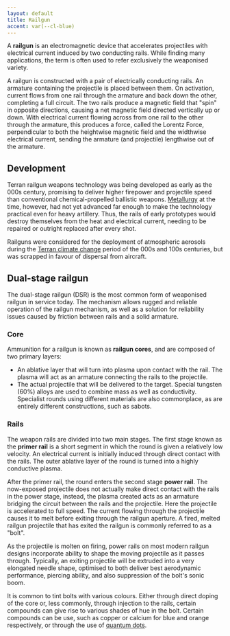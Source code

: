 ```yaml
---
layout: default
title: Railgun
accent: var(--cl-blue)
---
```


A **railgun** is an electromagnetic device that accelerates projectiles with electrical current
induced by two conducting rails. While finding many applications, the term is often used to refer
exclusively the weaponised variety.

A railgun is constructed with a pair of electrically conducting rails. An armature containing the
projectile is placed between them. On activation, current flows from one rail through the armature
and back down the other, completing a full circuit. The two rails produce a magnetic field that
"spin" in opposite directions, causing a net magnetic field directed vertically up or down. With
electrical current flowing across from one rail to the other through the armature, this produces
a force, called the Lorentz Force, perpendicular to both the heightwise magnetic field and the
widthwise electrical current, sending the armature (and projectile) lengthwise out of the armature.

## Development
Terran railgun weapons technology was being developed as early as the 000s century, promising to
deliver higher firepower and projectile speed than conventional chemical-propelled ballistic
weapons. [Metallurgy](Metallurgy.html) at the time, however, had not yet advanced far enough to make
the technology practical even for heavy artillery. Thus, the rails of early prototypes would
destroy themselves from the heat and electrical current, needing to be repaired or outright
replaced after every shot.

Railguns were considered for the deployment of atmospheric aerosols during the
[Terran climate change](Terran_Climate_Change.html) period of the 000s and 100s centuries, but was
scrapped in favour of dispersal from aircraft.

## Dual-stage railgun
The dual-stage railgun (DSR) is the most common form of weaponised railgun in service today. The
mechanism allows rugged and reliable operation of the railgun mechanism, as well as a solution for
reliability issues caused by friction between rails and a solid armature.

### Core
Ammunition for a railgun is known as **railgun cores**, and are composed of two primary layers:

* An ablative layer that will turn into plasma upon contact with the rail. The plasma will
act as an armature connecting the rails to the projectile.
* The actual projectile that will be delivered to the target. Special tungsten (60%) alloys are used
to combine mass as well as conductivity. Specialist rounds using different materials are also
commonplace, as are entirely different constructions, such as sabots.

### Rails
The weapon rails are divided into two main stages. The first stage known as the **primer rail**
is a short segment in which the round is given a relatively low velocity. An electrical current is
initially induced through direct contact with the rails. The outer ablative layer of the round is
turned into a highly conductive plasma.

After the primer rail, the round enters the second stage **power rail**. The now-exposed projectile
does not actually make direct contact with the rails in the power stage, instead, the plasma created
acts as an armature bridging the circuit between the rails and the projectile. Here the projectile
is accelerated to full speed. The current flowing through the projectile causes it to melt before
exiting through the railgun aperture. A fired, melted railgun projectile that has exited the railgun
is commonly referred to as a "bolt".

As the projectile is molten on firing, power rails on most modern railgun designs incorporate
ability to shape the moving projectile as it passes through. Typically, an exiting projectile
will be extruded into a very elongated needle shape, optimised to both deliver best aerodynamic
performance, piercing ability, and also suppression of the bolt's sonic boom.

It is common to tint bolts with various colours. Either through direct doping of the core or, less
commonly, through injection to the rails, certain compounds can give rise to various shades of hue
in the bolt. Certain compounds can be use, such as copper or calcium for blue and orange
respectively, or through the use of [quantum dots](Quantum_Dots.html).
